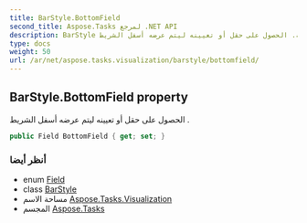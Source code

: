 ```yaml
---
title: BarStyle.BottomField
second_title: Aspose.Tasks لمرجع .NET API
description: BarStyle ملكية. الحصول على حقل أو تعيينه ليتم عرضه أسفل الشريط .
type: docs
weight: 50
url: /ar/net/aspose.tasks.visualization/barstyle/bottomfield/
---
```

## BarStyle.BottomField property

الحصول على حقل أو تعيينه ليتم عرضه أسفل الشريط .

```csharp
public Field BottomField { get; set; }
```

### أنظر أيضا

* enum [Field](../../../aspose.tasks/field/)
* class [BarStyle](../)
* مساحة الاسم [Aspose.Tasks.Visualization](../../barstyle/)
* المجسم [Aspose.Tasks](../../../)


